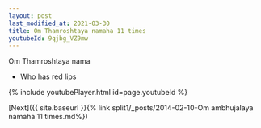 ```yaml
---
layout: post
last_modified_at: 2021-03-30
title: Om Thamroshtaya namaha 11 times
youtubeId: 9qjbg_VZ9mw
---
```

 
 
Om Thamroshtaya nama 
 
 -  Who has red lips 
 
  
 
  
 
 
 
 
 
 


{% include youtubePlayer.html id=page.youtubeId %}
 
[Next]({{ site.baseurl }}{% link  split1/_posts/2014-02-10-Om ambhujalaya namaha 11 times.md%})
 

